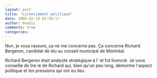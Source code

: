 ```yaml
---
layout: post
title: "Licenciement politique"
date: 2006-02-18 03:58:17
author: Hoedic
comments: true
categories: 
---
```



Non, je vous rassure, ça ne me concerne pas. Ça concerne Richard Bergeron, candidat de  élu au conseil municipal de Montréal.

Richard Bergeron était analyste stratégique à l' et fut licencié. Je vous conseille de lire le  de Richard qui, bien qu'un peu long, démontre l'aspect politique et les pressions qui ont eu lieu.